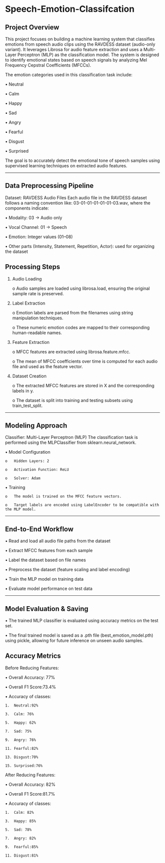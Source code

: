 # Speech-Emotion-Classifcation

## Project Overview
This project focuses on building a machine learning system that classifies emotions from speech audio clips using the RAVDESS dataset (audio-only variant). It leverages Librosa for audio feature extraction and uses a Multi-Layer Perceptron (MLP) as the classification model. The system is designed to identify emotional states based on speech signals by analyzing Mel Frequency Cepstral Coefficients (MFCCs).

The emotion categories used in this classification task include:

  •	Neutral
  
  •	Calm
  
  •	Happy
  
  •	Sad
  
  •	Angry
  
  •	Fearful
  
  •	Disgust
  
  •	Surprised
  
The goal is to accurately detect the emotional tone of speech samples using supervised learning techniques on extracted audio features.

________________________________________
## Data Preprocessing Pipeline

Dataset: RAVDESS Audio Files
Each audio file in the RAVDESS dataset follows a naming convention like:
03-01-01-01-01-01-03.wav, where the components indicate:

  •	Modality: 03 → Audio only
  
  •	Vocal Channel: 01 → Speech
  
  •	Emotion: Integer values (01–08)
  
  •	Other parts (Intensity, Statement, Repetition, Actor): used for organizing the dataset

## Processing Steps

1.	Audio Loading
   
     o	Audio samples are loaded using librosa.load, ensuring the original sample rate is preserved.


3.	Label Extraction
   
     o	Emotion labels are parsed from the filenames using string manipulation techniques.
  
     o	These numeric emotion codes are mapped to their corresponding human-readable names.

5.	Feature Extraction
   
     o	MFCC features are extracted using librosa.feature.mfcc.
  
     o	The mean of MFCC coefficients over time is computed for each audio file and used as the feature vector.

7.	Dataset Creation
   
     o	The extracted MFCC features are stored in X and the corresponding labels in y.
  
     o	The dataset is split into training and testing subsets using train_test_split.

________________________________________
## Modeling Approach

Classifier: Multi-Layer Perceptron (MLP)
The classification task is performed using the MLPClassifier from sklearn.neural_network.

  •	Model Configuration
  
    o	Hidden Layers: 2
    
    o	Activation Function: ReLU
    
    o	Solver: Adam
  
  •	Training
  
    o	The model is trained on the MFCC feature vectors.
    
    o	Target labels are encoded using LabelEncoder to be compatible with the MLP model.

________________________________________
## End-to-End Workflow

  •	Read and load all audio file paths from the dataset
  
  •	Extract MFCC features from each sample
  
  •	Label the dataset based on file names
  
  •	Preprocess the dataset (feature scaling and label encoding)
  
  •	Train the MLP model on training data
  
  •	Evaluate model performance on test data

________________________________________
## Model Evaluation & Saving

  •	The trained MLP classifier is evaluated using accuracy metrics on the test set.
  
  •	The final trained model is saved as a .pth file (best_emotion_model.pth) using pickle, allowing for future inference on unseen audio samples.

## Accuracy Metrics

Before Reducing Features:

  •	Overall Accuracy: 77%
  
  •	Overall F1 Score:73.4%
  
  •	Accuracy of classes:

    1.	Neutral:92%
      
    3.	Calm: 76%
       
    5.	Happy: 62%
       
    7.	Sad: 75%
       
    9.	Angry: 76%
        
    11.	Fearful:82%
        
    13.	Disgust:70%
        
    15.	Surprised:76%
    
After Reducing Features:

  •	Overall Accuracy: 82%
  
  •	Overall F1 Score:81.7%
  
  •	Accuracy of classes:

    1.	Calm: 82%
       
    3.	Happy: 85%
       
    5.	Sad: 78%
       
    7.	Angry: 82%
       
    9.	Fearful:85%
        
    11.	Disgust:81%
      



